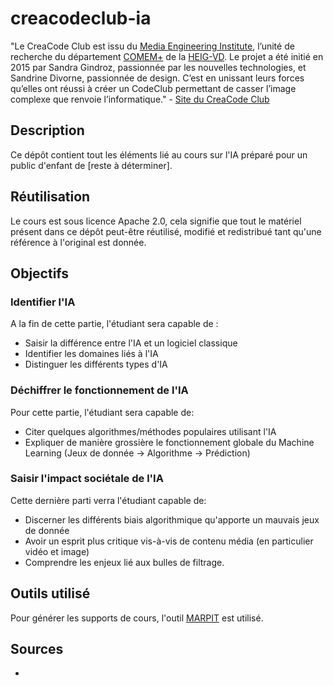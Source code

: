 # creacodeclub-ia

"Le CreaCode Club est issu du [Media Engineering Institute](http://mei.heig-vd.ch), l’unité de recherche du département [COMEM+](http://comem.ch/ "COMEM+") de la [HEIG-VD](http://www.heig-vd.ch). Le projet a été initié en 2015 par Sandra Gindroz, passionnée par les nouvelles technologies, et Sandrine Divorne, passionnée de design. C’est en unissant leurs forces qu’elles ont réussi à créer un CodeClub permettant de casser l’image complexe que renvoie l’informatique." - [Site du CreaCode Club](codeclub.heig-vd.ch)

## Description
Ce dépôt contient tout les éléments lié au cours sur l'IA préparé pour un public d'enfant de [reste à déterminer].

## Réutilisation
Le cours est sous licence Apache 2.0, cela signifie que tout le matériel présent dans ce dépôt peut-être réutilisé, modifié et redistribué tant qu'une référence à l'original est donnée.

## Objectifs
### Identifier l'IA
A la fin de cette partie, l'étudiant sera capable de :
-   Saisir la différence entre l'IA et un logiciel classique
-   Identifier les domaines liés à l'IA
-   Distinguer les différents types d'IA

### Déchiffrer le fonctionnement de l'IA
Pour cette partie, l'étudiant sera capable de:
-   Citer quelques algorithmes/méthodes populaires utilisant l'IA
-   Expliquer de manière grossière le fonctionnement globale du Machine Learning (Jeux de donnée → Algorithme → Prédiction)

### Saisir l'impact sociétale de l'IA
Cette dernière parti verra l'étudiant capable de:
-   Discerner les différents biais algorithmique qu'apporte un mauvais jeux de donnée
-   Avoir un esprit plus critique vis-à-vis de contenu média (en particulier vidéo et image)
-   Comprendre les enjeux lié aux bulles de filtrage.

## Outils utilisé
Pour générer les supports de cours, l'outil [MARPIT](https://marpit.marp.app/) est utilisé.

## Sources
* 
<!--stackedit_data:
eyJoaXN0b3J5IjpbMTUxNzIzMTAyNiw3NTk4NTM1MTgsLTExMD
cwMjI5NTddfQ==
-->